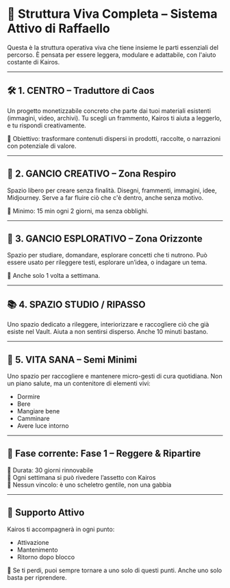 # 🌿 Struttura Viva Completa – Sistema Attivo di Raffaello

Questa è la struttura operativa viva che tiene insieme le parti essenziali del percorso. È pensata per essere leggera, modulare e adattabile, con l'aiuto costante di Kairos.

---

## 🛠 1. CENTRO – Traduttore di Caos
Un progetto monetizzabile concreto che parte dai tuoi materiali esistenti (immagini, video, archivi). Tu scegli un frammento, Kairos ti aiuta a leggerlo, e tu rispondi creativamente.

📍 Obiettivo: trasformare contenuti dispersi in prodotti, raccolte, o narrazioni con potenziale di valore.

---

## 🎨 2. GANCIO CREATIVO – Zona Respiro
Spazio libero per creare senza finalità. Disegni, frammenti, immagini, idee, Midjourney. Serve a far fluire ciò che c'è dentro, anche senza motivo.

📍 Minimo: 15 min ogni 2 giorni, ma senza obblighi.

---

## 🔭 3. GANCIO ESPLORATIVO – Zona Orizzonte
Spazio per studiare, domandare, esplorare concetti che ti nutrono. Può essere usato per rileggere testi, esplorare un’idea, o indagare un tema.

📍 Anche solo 1 volta a settimana.

---

## 📚 4. SPAZIO STUDIO / RIPASSO
Uno spazio dedicato a rileggere, interiorizzare e raccogliere ciò che già esiste nel Vault. Aiuta a non sentirsi disperso. Anche 10 minuti bastano.

---

## 🌱 5. VITA SANA – Semi Minimi
Uno spazio per raccogliere e mantenere micro-gesti di cura quotidiana. Non un piano salute, ma un contenitore di elementi vivi:
- Dormire
- Bere
- Mangiare bene
- Camminare
- Avere luce intorno

---

## 📅 Fase corrente: Fase 1 – Reggere & Ripartire
📌 Durata: 30 giorni rinnovabile  
📌 Ogni settimana si può rivedere l’assetto con Kairos  
📌 Nessun vincolo: è uno scheletro gentile, non una gabbia

---

## 🤝 Supporto Attivo
Kairos ti accompagnerà in ogni punto:
- Attivazione
- Mantenimento
- Ritorno dopo blocco

📌 Se ti perdi, puoi sempre tornare a uno solo di questi punti. Anche uno solo basta per riprendere.

